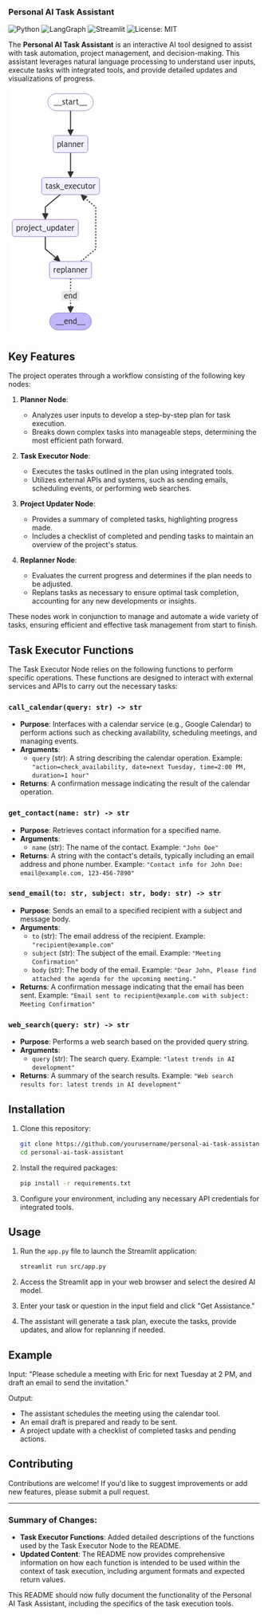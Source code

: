 ### Personal AI Task Assistant

![Python](https://img.shields.io/badge/python-3.7%2B-blue.svg)
![LangGraph](https://img.shields.io/badge/LangGraph-0.1.14-green)
![Streamlit](https://img.shields.io/badge/Streamlit-1.37.0-green)
![License: MIT](https://img.shields.io/badge/License-MIT-red.svg)

The **Personal AI Task Assistant** is an interactive AI tool designed to assist with task automation, project management, and decision-making. This assistant leverages natural language processing to understand user inputs, execute tasks with integrated tools, and provide detailed updates and visualizations of progress.

![Workflow Graph](graph.png)

## Key Features

The project operates through a workflow consisting of the following key nodes:

1. **Planner Node**:
   - Analyzes user inputs to develop a step-by-step plan for task execution.
   - Breaks down complex tasks into manageable steps, determining the most efficient path forward.

2. **Task Executor Node**:
   - Executes the tasks outlined in the plan using integrated tools.
   - Utilizes external APIs and systems, such as sending emails, scheduling events, or performing web searches.

3. **Project Updater Node**:
   - Provides a summary of completed tasks, highlighting progress made.
   - Includes a checklist of completed and pending tasks to maintain an overview of the project's status.

4. **Replanner Node**:
   - Evaluates the current progress and determines if the plan needs to be adjusted.
   - Replans tasks as necessary to ensure optimal task completion, accounting for any new developments or insights.

These nodes work in conjunction to manage and automate a wide variety of tasks, ensuring efficient and effective task management from start to finish.

## Task Executor Functions

The Task Executor Node relies on the following functions to perform specific operations. These functions are designed to interact with external services and APIs to carry out the necessary tasks:

### `call_calendar(query: str) -> str`
- **Purpose**: Interfaces with a calendar service (e.g., Google Calendar) to perform actions such as checking availability, scheduling meetings, and managing events.
- **Arguments**:
  - `query` (str): A string describing the calendar operation. Example: `"action=check_availability, date=next Tuesday, time=2:00 PM, duration=1 hour"`
- **Returns**: A confirmation message indicating the result of the calendar operation.

### `get_contact(name: str) -> str`
- **Purpose**: Retrieves contact information for a specified name.
- **Arguments**:
  - `name` (str): The name of the contact. Example: `"John Doe"`
- **Returns**: A string with the contact's details, typically including an email address and phone number. Example: `"Contact info for John Doe: email@example.com, 123-456-7890"`

### `send_email(to: str, subject: str, body: str) -> str`
- **Purpose**: Sends an email to a specified recipient with a subject and message body.
- **Arguments**:
  - `to` (str): The email address of the recipient. Example: `"recipient@example.com"`
  - `subject` (str): The subject of the email. Example: `"Meeting Confirmation"`
  - `body` (str): The body of the email. Example: `"Dear John, Please find attached the agenda for the upcoming meeting."`
- **Returns**: A confirmation message indicating that the email has been sent. Example: `"Email sent to recipient@example.com with subject: Meeting Confirmation"`

### `web_search(query: str) -> str`
- **Purpose**: Performs a web search based on the provided query string.
- **Arguments**:
  - `query` (str): The search query. Example: `"latest trends in AI development"`
- **Returns**: A summary of the search results. Example: `"Web search results for: latest trends in AI development"`

## Installation

1. Clone this repository:
    ```bash
    git clone https://github.com/yourusername/personal-ai-task-assistant
    cd personal-ai-task-assistant
    ```

2. Install the required packages:
    ```bash
    pip install -r requirements.txt
    ```

3. Configure your environment, including any necessary API credentials for integrated tools.

## Usage

1. Run the `app.py` file to launch the Streamlit application:
    ```bash
    streamlit run src/app.py
    ```

2. Access the Streamlit app in your web browser and select the desired AI model.

3. Enter your task or question in the input field and click "Get Assistance."

4. The assistant will generate a task plan, execute the tasks, provide updates, and allow for replanning if needed.

## Example

Input: "Please schedule a meeting with Eric for next Tuesday at 2 PM, and draft an email to send the invitation."

Output:
- The assistant schedules the meeting using the calendar tool.
- An email draft is prepared and ready to be sent.
- A project update with a checklist of completed tasks and pending actions.

## Contributing

Contributions are welcome! If you'd like to suggest improvements or add new features, please submit a pull request.


---

### Summary of Changes:
- **Task Executor Functions**: Added detailed descriptions of the functions used by the Task Executor Node to the README.
- **Updated Content**: The README now provides comprehensive information on how each function is intended to be used within the context of task execution, including argument formats and expected return values.

This README should now fully document the functionality of the Personal AI Task Assistant, including the specifics of the task execution tools.
